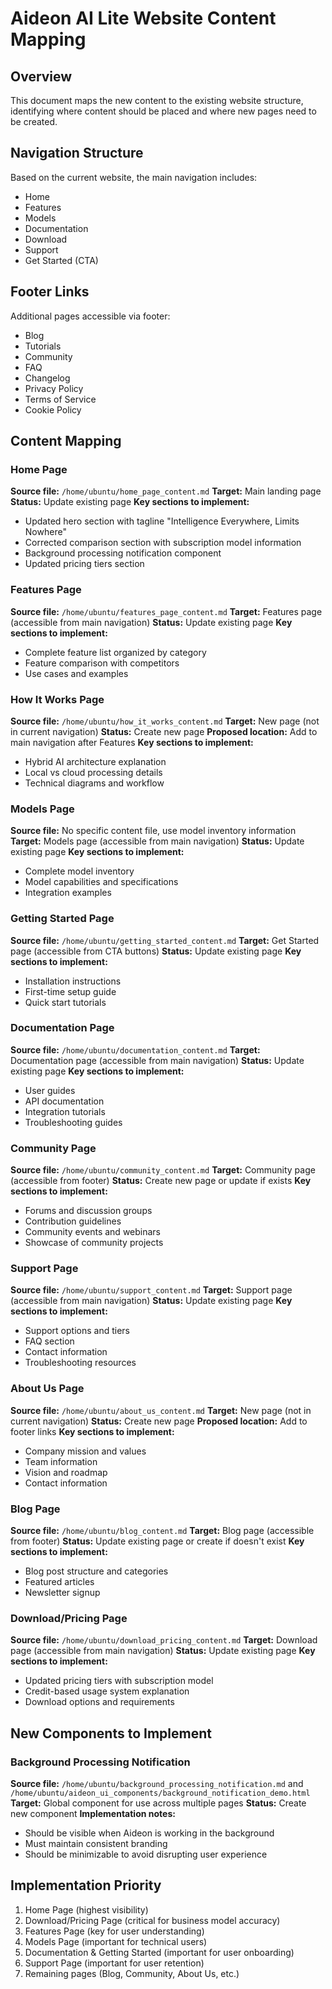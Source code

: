 # Aideon AI Lite Website Content Mapping

## Overview
This document maps the new content to the existing website structure, identifying where content should be placed and where new pages need to be created.

## Navigation Structure
Based on the current website, the main navigation includes:
- Home
- Features
- Models
- Documentation
- Download
- Support
- Get Started (CTA)

## Footer Links
Additional pages accessible via footer:
- Blog
- Tutorials
- Community
- FAQ
- Changelog
- Privacy Policy
- Terms of Service
- Cookie Policy

## Content Mapping

### Home Page
**Source file:** `/home/ubuntu/home_page_content.md`
**Target:** Main landing page
**Status:** Update existing page
**Key sections to implement:**
- Updated hero section with tagline "Intelligence Everywhere, Limits Nowhere"
- Corrected comparison section with subscription model information
- Background processing notification component
- Updated pricing tiers section

### Features Page
**Source file:** `/home/ubuntu/features_page_content.md`
**Target:** Features page (accessible from main navigation)
**Status:** Update existing page
**Key sections to implement:**
- Complete feature list organized by category
- Feature comparison with competitors
- Use cases and examples

### How It Works Page
**Source file:** `/home/ubuntu/how_it_works_content.md`
**Target:** New page (not in current navigation)
**Status:** Create new page
**Proposed location:** Add to main navigation after Features
**Key sections to implement:**
- Hybrid AI architecture explanation
- Local vs cloud processing details
- Technical diagrams and workflow

### Models Page
**Source file:** No specific content file, use model inventory information
**Target:** Models page (accessible from main navigation)
**Status:** Update existing page
**Key sections to implement:**
- Complete model inventory
- Model capabilities and specifications
- Integration examples

### Getting Started Page
**Source file:** `/home/ubuntu/getting_started_content.md`
**Target:** Get Started page (accessible from CTA buttons)
**Status:** Update existing page
**Key sections to implement:**
- Installation instructions
- First-time setup guide
- Quick start tutorials

### Documentation Page
**Source file:** `/home/ubuntu/documentation_content.md`
**Target:** Documentation page (accessible from main navigation)
**Status:** Update existing page
**Key sections to implement:**
- User guides
- API documentation
- Integration tutorials
- Troubleshooting guides

### Community Page
**Source file:** `/home/ubuntu/community_content.md`
**Target:** Community page (accessible from footer)
**Status:** Create new page or update if exists
**Key sections to implement:**
- Forums and discussion groups
- Contribution guidelines
- Community events and webinars
- Showcase of community projects

### Support Page
**Source file:** `/home/ubuntu/support_content.md`
**Target:** Support page (accessible from main navigation)
**Status:** Update existing page
**Key sections to implement:**
- Support options and tiers
- FAQ section
- Contact information
- Troubleshooting resources

### About Us Page
**Source file:** `/home/ubuntu/about_us_content.md`
**Target:** New page (not in current navigation)
**Status:** Create new page
**Proposed location:** Add to footer links
**Key sections to implement:**
- Company mission and values
- Team information
- Vision and roadmap
- Contact information

### Blog Page
**Source file:** `/home/ubuntu/blog_content.md`
**Target:** Blog page (accessible from footer)
**Status:** Update existing page or create if doesn't exist
**Key sections to implement:**
- Blog post structure and categories
- Featured articles
- Newsletter signup

### Download/Pricing Page
**Source file:** `/home/ubuntu/download_pricing_content.md`
**Target:** Download page (accessible from main navigation)
**Status:** Update existing page
**Key sections to implement:**
- Updated pricing tiers with subscription model
- Credit-based usage system explanation
- Download options and requirements

## New Components to Implement

### Background Processing Notification
**Source file:** `/home/ubuntu/background_processing_notification.md` and `/home/ubuntu/aideon_ui_components/background_notification_demo.html`
**Target:** Global component for use across multiple pages
**Status:** Create new component
**Implementation notes:**
- Should be visible when Aideon is working in the background
- Must maintain consistent branding
- Should be minimizable to avoid disrupting user experience

## Implementation Priority
1. Home Page (highest visibility)
2. Download/Pricing Page (critical for business model accuracy)
3. Features Page (key for user understanding)
4. Models Page (important for technical users)
5. Documentation & Getting Started (important for user onboarding)
6. Support Page (important for user retention)
7. Remaining pages (Blog, Community, About Us, etc.)

